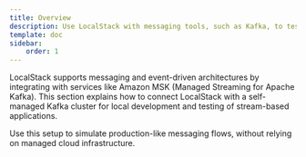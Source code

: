 ```yaml
---
title: Overview
description: Use LocalStack with messaging tools, such as Kafka, to test your messaging infrastructure locally.
template: doc
sidebar:
    order: 1
---
```


LocalStack supports messaging and event-driven architectures by integrating with services like Amazon MSK (Managed Streaming for Apache Kafka). This section explains how to connect LocalStack with a self-managed Kafka cluster for local development and testing of stream-based applications.

Use this setup to simulate production-like messaging flows, without relying on managed cloud infrastructure.